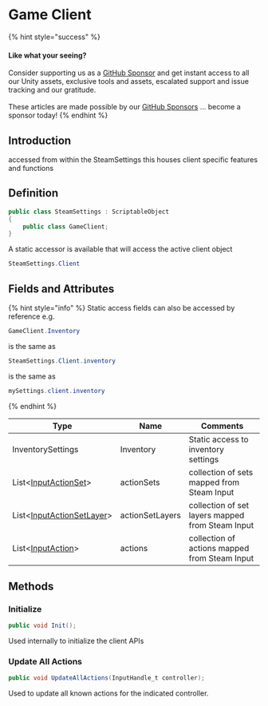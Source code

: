 # Game Client

{% hint style="success" %}
#### Like what your seeing?

Consider supporting us as a [GitHub Sponsor](../../../../../../company/become-a-sponsor.md) and get instant access to all our Unity assets, exclusive tools and assets, escalated support and issue tracking and our gratitude.\
\
These articles are made possible by our [GitHub Sponsors](https://github.com/sponsors/heathen-engineering) ... become a sponsor today!
{% endhint %}

## Introduction

accessed from within the SteamSettings this houses client specific features and functions

## Definition

```csharp
public class SteamSettings : ScriptableObject
{
    public class GameClient;
}
```

A static accessor is available that will access the active client object

```csharp
SteamSettings.Client
```

## Fields and Attributes

{% hint style="info" %}
Static access fields can also be accessed by reference e.g.

```csharp
GameClient.Inventory
```

is the same as

```csharp
SteamSettings.Client.inventory
```

is the same as

```csharp
mySettings.client.inventory
```
{% endhint %}

| Type                                                         | Name            | Comments                                         |
| ------------------------------------------------------------ | --------------- | ------------------------------------------------ |
| InventorySettings                                            | Inventory       | Static access to inventory settings              |
| List<[InputActionSet](../../input-action-set.md)>            | actionSets      | collection of sets mapped from Steam Input       |
| List<[InputActionSetLayer](../../input-action-set-layer.md)> | actionSetLayers | collection of set layers mapped from Steam Input |
| List<[InputAction](../../input-action.md)>                   | actions         | collection of actions mapped from Steam Input    |

## Methods

### Initialize

```csharp
public void Init();
```

Used internally to initialize the client APIs

### Update All Actions

```csharp
public void UpdateAllActions(InputHandle_t controller);
```

Used to update all known actions for the indicated controller.
